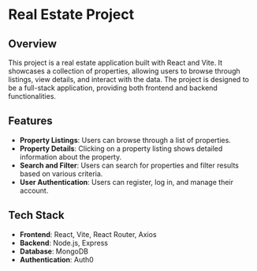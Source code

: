 # Real Estate Project

## Overview

This project is a real estate application built with React and Vite. It showcases a collection of properties, allowing users to browse through listings, view details, and interact with the data. The project is designed to be a full-stack application, providing both frontend and backend functionalities.

## Features

- **Property Listings**: Users can browse through a list of properties.
- **Property Details**: Clicking on a property listing shows detailed information about the property.
- **Search and Filter**: Users can search for properties and filter results based on various criteria.
- **User Authentication**: Users can register, log in, and manage their account.


## Tech Stack

- **Frontend**: React, Vite, React Router, Axios
- **Backend**: Node.js, Express
- **Database**: MongoDB
- **Authentication**: Auth0
  